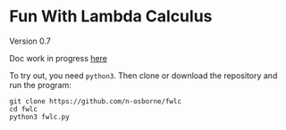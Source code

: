 # Fun With Lambda Calculus

Version 0.7

Doc work in progress [here](https://n-osborne.github.io/fwlc/)

To try out, you need ``python3``. Then clone or download the repository and
run the program:

    git clone https://github.com/n-osborne/fwlc
	cd fwlc
	python3 fwlc.py
